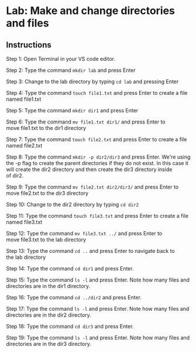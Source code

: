 # Lab: Make and change directories and files

## Instructions

Step 1: Open Terminal in your VS code editor.  

Step 2: Type the command `mkdir lab` and press Enter

Step 3: Change to the lab directory by typing `cd lab` and pressing Enter

Step 4: Type the command `touch file1.txt` and press Enter to create a file named file1.txt

Step 5: Type the command `mkdir dir1` and press Enter

Step 6: Type the command `mv file1.txt dir1/` and press Enter to move file1.txt to the dir1 directory

Step 7: Type the command `touch file2.txt` and press Enter to create a file named file2.txt

Step 8: Type the command `mkdir -p dir2/dir3` and press Enter. We're using the -p flag to create the parent directories if they do not exist. In this case it will create the dir2 directory and then create the dir3 directory inside of dir2.

Step 9: Type the command `mv file2.txt dir2/dir3/` and press Enter to move file2.txt to the dir3 directory

Step 10: Change to the dir2 directory by typing `cd dir2`

Step 11: Type the command `touch file3.txt` and press Enter to create a file named file3.txt

Step 12: Type the command `mv file3.txt ../` and press Enter to move file3.txt to the lab directory

Step 13: Type the command `cd ..` and press Enter to navigate back to the lab directory

Step 14: Type the command `cd dir1` and press Enter.

Step 15: Type the command `ls -l` and press Enter. Note how many files and directories are in the dir1 directory.

Step 16: Type the command `cd ../dir2` and press Enter.

Step 17: Type the command `ls -l` and press Enter. Note how many files and directories are in the dir2 directory.

Step 18: Type the command `cd dir3` and press Enter.

Step 19: Type the command `ls -l` and press Enter. Note how many files and directories are in the dir3 directory.
